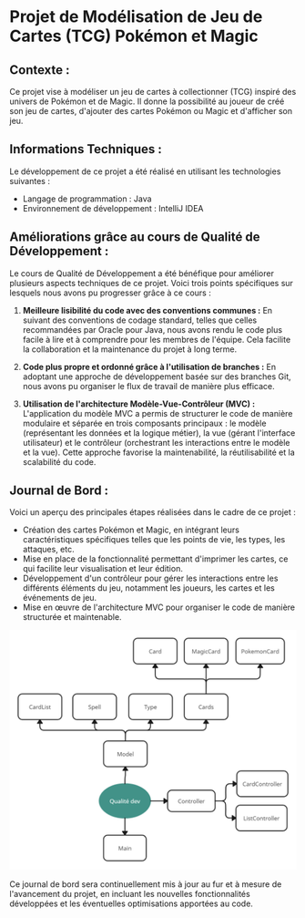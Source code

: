 # Projet de Modélisation de Jeu de Cartes (TCG) Pokémon et Magic

## Contexte :

Ce projet vise à modéliser un jeu de cartes à collectionner (TCG) inspiré des univers de Pokémon et de Magic. Il donne la possibilité au joueur de créé son jeu de cartes, d'ajouter des cartes Pokémon ou Magic et d'afficher son jeu.

## Informations Techniques :

Le développement de ce projet a été réalisé en utilisant les technologies suivantes :

- Langage de programmation : Java
- Environnement de développement : IntelliJ IDEA

## Améliorations grâce au cours de Qualité de Développement :

Le cours de Qualité de Développement a été bénéfique pour améliorer plusieurs aspects techniques de ce projet. Voici trois points spécifiques sur lesquels nous avons pu progresser grâce à ce cours :

1. **Meilleure lisibilité du code avec des conventions communes :** En suivant des conventions de codage standard, telles que celles recommandées par Oracle pour Java, nous avons rendu le code plus facile à lire et à comprendre pour les membres de l'équipe. Cela facilite la collaboration et la maintenance du projet à long terme.

2. **Code plus propre et ordonné grâce à l'utilisation de branches :** En adoptant une approche de développement basée sur des branches Git, nous avons pu organiser le flux de travail de manière plus efficace.

3. **Utilisation de l'architecture Modèle-Vue-Contrôleur (MVC) :** L'application du modèle MVC a permis de structurer le code de manière modulaire et séparée en trois composants principaux : le modèle (représentant les données et la logique métier), la vue (gérant l'interface utilisateur) et le contrôleur (orchestrant les interactions entre le modèle et la vue). Cette approche favorise la maintenabilité, la réutilisabilité et la scalabilité du code.

## Journal de Bord :

Voici un aperçu des principales étapes réalisées dans le cadre de ce projet :

- Création des cartes Pokémon et Magic, en intégrant leurs caractéristiques spécifiques telles que les points de vie, les types, les attaques, etc.
- Mise en place de la fonctionnalité permettant d'imprimer les cartes, ce qui facilite leur visualisation et leur édition.
- Développement d'un contrôleur pour gérer les interactions entre les différents éléments du jeu, notamment les joueurs, les cartes et les événements de jeu.
- Mise en œuvre de l'architecture MVC pour organiser le code de manière structurée et maintenable.

![Nom_de_l'image](UntitledWorkspace.png)

Ce journal de bord sera continuellement mis à jour au fur et à mesure de l'avancement du projet, en incluant les nouvelles fonctionnalités développées et les éventuelles optimisations apportées au code.
